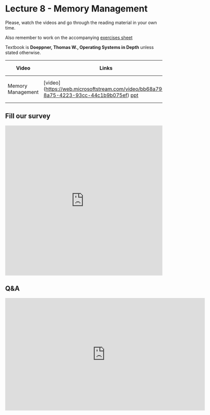 # Lecture 8 - Memory Management



Please, watch the videos and go through the reading material in your own time.

Also remember to work on the accompanying [exercises sheet](../exercises/EXERCISES8.html)

Textbook is **Doeppner, Thomas W., Operating Systems in Depth** unless stated otherwise.



| Video                   | Links                     |        Reading Material                                                                                                                                                                                      |
|-------------------------|---------------------------|----------------------------------------------------------------------------------------------------------------------------------------------------------------------------------------------|
| Memory Management| [video] (https://web.microsoftstream.com/video/bb68a796-8a75-4223-93cc-44c1b9b075ef)  [ppt](https://github.com/cs-uob/COMS20012/blob/master/docs/slides/Week%208%20-%20Memory%20management.pptx) | Textbook 7.1 (page 287) |


## Fill our survey

<iframe width="640px" height= "480px" src= "https://forms.office.com/Pages/ResponsePage.aspx?id=MH_ksn3NTkql2rGM8aQVG5N9pWWUNd5Khd6GR62JgsZUMEZKRUhXRklNT1VKMTJaV0taWkFZUlhPSC4u&embed=true" frameborder= "0" marginwidth= "0" marginheight= "0" style= "border: none; max-width:100%; max-height:100vh" allowfullscreen webkitallowfullscreen mozallowfullscreen msallowfullscreen> </iframe>

## Q&A

<iframe width="640" height="360" src="https://web.microsoftstream.com/embed/video/affb1dbf-f927-4942-935b-96488baaeeb1?autoplay=false&amp;showinfo=true" allowfullscreen style="border:none;"></iframe>
